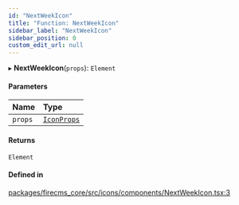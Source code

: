 ```yaml
---
id: "NextWeekIcon"
title: "Function: NextWeekIcon"
sidebar_label: "NextWeekIcon"
sidebar_position: 0
custom_edit_url: null
---
```


▸ **NextWeekIcon**(`props`): `Element`

#### Parameters

| Name | Type |
| :------ | :------ |
| `props` | [`IconProps`](../types/IconProps.md) |

#### Returns

`Element`

#### Defined in

[packages/firecms_core/src/icons/components/NextWeekIcon.tsx:3](https://github.com/FireCMSco/firecms/blob/d45f3739/packages/firecms_core/src/icons/components/NextWeekIcon.tsx#L3)
